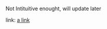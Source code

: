 Not Intituitive enought, will update later

link:
[a link](https://book-recommender-system-w6n1.onrender.com)
